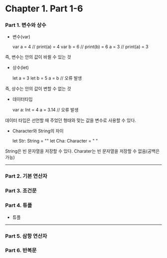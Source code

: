 # Chapter 1. Part 1-6


### Part 1. 변수와 상수
- 변수(var)


    var a = 4           // print(a) = 4
    var b = 6           // print(b) = 6
    a = 3               // print(a) = 3
    

즉, 변수는 안의 값이 바뀔 수 있는 것


- 상수(let)


    let a = 3
    let b = 5 
    a = b               // 오류 발생


즉, 상수는 안의 값이 변할 수 없는 것

- 데이터타입


    var a: Int = 4
    a = 3.14            // 오류 발생


데이터 타입은 선언할 때 주었던 형태와 맞는 값을 변수로 사용할 수 있다.

- Character와 String의 차이


    let Str: String = ""
    let Cha: Character = " "
    

String은 빈 문자열을 저장할 수 있다.
Charater는 빈 문자열을 저장할 수 없음(공백은 가능)

---
### Part 2. 기본 연산자
### Part 3. 조건문

### Part 4. 튜플
- 튜플


---
### Part 5. 삼항 연산자
### Part 6. 반복문


